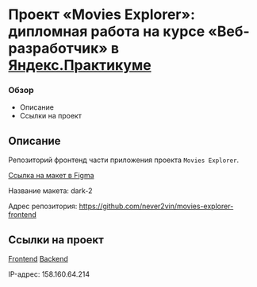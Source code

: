 # Проект «Movies Explorer»: дипломная работа на курсе «Веб-разработчик» в [Яндекс.Практикуме](https://practicum.yandex.ru/)

### Обзор

- Описание
- Ссылки на проект

## Описание

Репозиторий фронтенд части приложения проекта `Movies Explorer`.

[Ссылка на макет в Figma](https://www.figma.com/file/6FMWkB94wE7KTkcCgUXtnC/light-1?type=design&node-id=891-3857&mode=design&t=2o1n0jVrlmCiWxAF-0)

Название макета: dark-2

Адрес репозитория: https://github.com/never2vin/movies-explorer-frontend

## Ссылки на проект

[Frontend](https://diploma.nomoredomainsrocks.ru)
[Backend](https://api.diploma.nomoredomainsrocks.ru)

IP-адрес: 158.160.64.214
